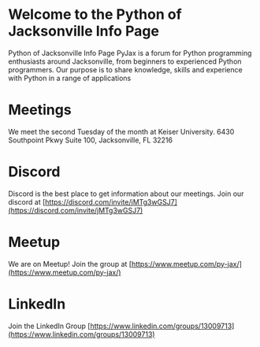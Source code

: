 # Welcome to the Python of Jacksonville Info Page
Python of Jacksonville Info Page
PyJax is a forum for Python programming enthusiasts around Jacksonville, from beginners to experienced Python programmers. Our purpose is to share knowledge, skills and experience with Python in a range of applications

# Meetings
We meet the second Tuesday of the month at Keiser University. 6430 Southpoint Pkwy Suite 100, Jacksonville, FL 32216  

# Discord
Discord is the best place to get information about our meetings. 
Join our discord at [https://discord.com/invite/jMTg3wGSJ7](https://discord.com/invite/jMTg3wGSJ7)

# Meetup
We are on Meetup! Join the group at [https://www.meetup.com/py-jax/](https://www.meetup.com/py-jax/)

# LinkedIn
Join the LinkedIn Group [https://www.linkedin.com/groups/13009713](https://www.linkedin.com/groups/13009713)

